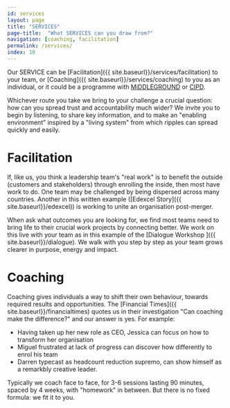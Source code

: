 ```yaml
---
id: services
layout: page
title: "SERVICES"
page-title:  "What SERVICES can you draw from?"
navigation: [coaching, facilitation]
permalink: /services/
index: 10
---
```


Our SERVICE can be [Facilitation]({{ site.baseurl}}/services/facilitation) to your team, or [Coaching]({{ site.baseurl}}/services/coaching) to you as an individual, or it could be a programme with [MiDDLEGROUND](http://www.middle-ground.co.uk) or [CIPD](http://www.cipd.co.uk/training/ORDDTC).

Whichever route you take we bring to your challenge a crucial question: how can you spread trust and accountability much wider? We invite you to begin by listening, to share key information, and to make an "enabling environment" inspired by a "living system" from which ripples can spread quickly and easily.

Facilitation
============

If, like us, you think a leadership team's "real work" is to benefit the outside (customers and stakeholders) through enrolling the inside, then most have work to do. One team may be challenged by being dispersed across many countries. Another in this written example ([Edexcel Story]({{ site.baseurl}}/edexcel)) is working to unite an organisation post-merger.

When ask what outcomes you are looking for, we find most teams need to bring life to their crucial work projects by connecting better. We work on this live with your team as in this example of the [Dialogue Workshop ]({{ site.baseurl}}/dialogue). We walk with you step by step as your team grows clearer in purpose, energy and impact.

Coaching
========

Coaching gives individuals a way to shift their own behaviour, towards required results and opportunities. The [Financial Times]({{ site.baseurl}}/financialtimes) quotes us in their investigation "Can coaching make the difference?" and our answer is yes. For example:

- Having taken up her new role as CEO, Jessica can focus on how to transform her organisation
- Miguel frustrated at lack of progress can discover how differently to enrol his team
- Darren typecast as headcount reduction supremo, can show himself as a remarkbly creative leader.

Typically we coach face to face, for 3-6 sessions lasting 90 minutes, spaced by 4 weeks, with "homework" in between. But there is no fixed formula: we fit it to you.  
